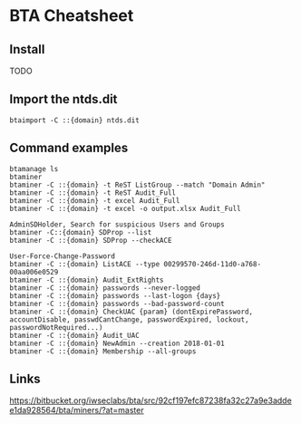 # BTA Cheatsheet

## Install
TODO

## Import the ntds.dit
```
btaimport -C ::{domain} ntds.dit
```

## Command examples
```
btamanage ls
btaminer
btaminer -C ::{domain} -t ReST ListGroup --match "Domain Admin"
btaminer -C ::{domain} -t ReST Audit_Full
btaminer -C ::{domain} -t excel Audit_Full
btaminer -C ::{domain} -t excel -o output.xlsx Audit_Full

AdminSDHolder, Search for suspicious Users and Groups
btaminer -C::{domain} SDProp --list
btaminer -C ::{domain} SDProp --checkACE

User-Force-Change-Password
btaminer -C ::{domain} ListACE --type 00299570-246d-11d0-a768-00aa006e0529
btaminer -C ::{domain} Audit_ExtRights
btaminer -C ::{domain} passwords --never-logged
btaminer -C ::{domain} passwords --last-logon {days}
btaminer -C ::{domain} passwords --bad-password-count
btaminer -C ::{domain} CheckUAC {param} (dontExpirePassword, accountDisable, passwdCantChange, passwordExpired, lockout, passwordNotRequired...)
btaminer -C ::{domain} Audit_UAC
btaminer -C ::{domain} NewAdmin --creation 2018-01-01
btaminer -C ::{domain} Membership --all-groups
```



## Links
https://bitbucket.org/iwseclabs/bta/src/92cf197efc87238fa32c27a9e3addee1da928564/bta/miners/?at=master
